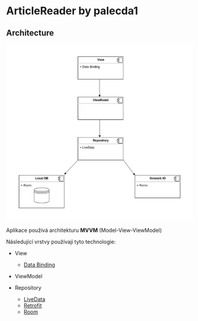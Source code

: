 # ArticleReader by palecda1

## Architecture

![architecture](https://raw.githubusercontent.com/Palda97/ArticleReaderpalecda1/master/articleReader.png)

Aplikace používá architekturu **MVVM** (Model-View-ViewModel)

Následující vrstvy používají tyto technologie:

- View
  - [Data Binding](https://developer.android.com/topic/libraries/data-binding)
- ViewModel

- Repository
  - [LiveData](https://developer.android.com/topic/libraries/architecture/livedata)
  - [Retrofit](https://github.com/square/retrofit)
  - [Room](https://developer.android.com/training/data-storage/room)
